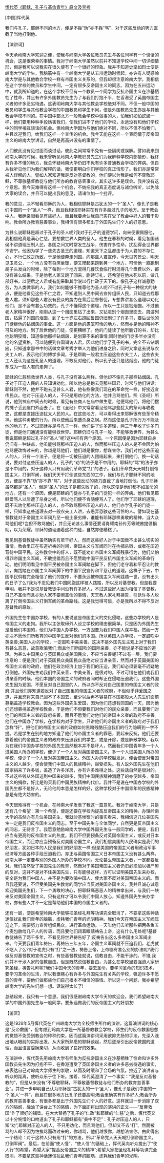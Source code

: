 [恽代英《耶稣、孔子与革命青年》原文及赏析](https://www.vrrw.net/wx/14788.html)

[中国]恽代英

我们与孔子、耶稣不同的地方，便是不靠“劝”亦不靠“骂”，对于这些反动的势力直截了当地打倒他。

【演讲词】

今天承岭南大学欢迎之便，使我与岭南大学各位教员先生与各位同学有一个谈话的机会，这是很荣幸的事情。我对于岭南大学虽然以前并不知道学校中间一切详细情形，但是我可以说我实在很久便有了一个很好的印象。我并不知道史坚如烈士便是岭南大学的学生，我脑筋中有一个岭南大学是从五卅运动时候起。亦许有人疑惑岭南大学是与其他教会学校一样有帝国主义关系的，但我却很注意岭南大学，我相信在这个学校的教员和学生中间，一定有很多反帝国主义的同志。因为在五卅运动中，就我所知道的，在这个学校不但有一个教员一个同学为反抗帝国主义在沙基牺牲了性命，并且有许多外国教员先生为了与我们打抱不平，在香港受了英国帝国主义者的许多恶劣待遇，这表明岭南大学与其他教会学校绝对不同。不但一般中国的教员和学生与其他教会学校的中国教员和学生不同，便是外国教员先生亦是与其他教会学校不同的。在中国中部北方一般教会学校中做事的人，怕我们如怕蛇蝎一样，他们要用种种手段妨害我们，使我们进不了他们的学校，永远没有和他们学校中的同学相互谈话的机会。但岭南大学因为与他们绝对不同，所以不但不怕我们，并且欢迎我们，给我们这样一个宣传的机会。我今天能在这样一个表同情于反帝国主义的岭南大学讲话，自然是再高兴没有的事情了。

人们彼此没有见过面而谈过话，彼此之间常常不免有一些隔阂或误解。譬如我来到岭南大学的时候，我未曾听见岭南大学教职员先生们为我解释学校内部情形，我终有许多不懂的地方，我总怀疑岭南大学仍旧不免有许多普通教会学校的弊病。但自从我听见他们为我们解释的话，我便更明白你们学校的真正情形了。我们亦是常常被人误解的人，譬如人家知道我是反对基督教的，他们便以为我是如何不尊敬耶稣，不尊敬基督教徒与他们所办的教育慈善事业。其实这许多是误会。我并没有这个意思。我今天难得有这样一个机会，不妨把我的真正态度说与诸位听听，以免除大家的误会，并且可以提出我的意见，请诸位加一个批评。

我的意见，决不轻看耶稣的为人，我相信耶稣是古犹太的一个“圣人”，像孔子是我们中国的一个“圣人”一样，而且我相信耶稣实在有许多超过孔子的地方。至于教会中人，我确亲眼看见有些好人，而且我要承认我自己实在受了教会中好人的若干影响。教会所办教育慈善事业，我相信有很多都出于外国先生们个人的好意思。

为甚么说耶稣是超过于孔子的圣人呢?我对于孔子的道德学问，向来便很佩服他，我相信他真是满心仁慈，要想救世界人类的圣人。他生在春秋的时候，看见各国诸侯不讲道理压制人民，各国之间又时常发生战争，伤害许多性命，扰乱得全世界都不安宁。他因为学了一些先古圣王的道理，知道天下之乱都由于为人君的不存仁心，不行仁政之所致，于是他便奔走列国，向那些人君宣传，今天见齐景公，明天见卫灵公，一个地方没有将席坐暖，便又爬起来跑到另一个地方，可怜他一直跑到胡子头发白的时候，除了每到一个地方混得几餐饮食临行时混得几个盘费以外，都没有甚么结果。于是他老人家又跑了回来，删诗订礼，还希望在他未死以前，做几部好书，以便后之人君或有能采取其学说以行仁政于天下的。像孔子这样诚恳勤劳，为人类做事的人，我们如何能够不推尊他为圣人呢?不过孔子有一种很大的缺点，便是他看见这些不仁之君，不知道到人民中间去宣传组织人民，只知道去找那些人君，须知那些人君没有民众的势力在背后监督督促，专想靠讲甚么道理以劝化他们，是不会有甚么功效的。孔子不懂得这个道理，所以一生只是钻烟囱。不过他老人家精神很好，刚刚从这一个烟囱里钻了出来，又钻进别个烟囱里面去，周游列国，钻遍了列国的烟囱，到了七十岁左右跑回鲁国仍旧删订了许多书，要后世他的门徒继他的钻烟囱的事业。这一方面是他的愚笨可怜的地方，然而亦是他的精神不可及的地方。到了后世他的门徒，便更糟糕了。他的门徒读了他所删订的书，却比他聪明狡猾，知道像他那样钻烟囱，是划算不来的事情;同时他的门徒多半亦没有他的名望资格，可以随便到各国谒访人君，因此他们学了孔子的书，完全不去钻烟囱，只知道拿那书中的话做文章考秀才举人为他们进身之阶，同时又拿这去说与农夫工人听，表示他们的博学多闻，于是帮助一般君主压迫这些农夫工人，这些农夫工人还认为这是孔圣人的道理，不敢反对他们。所以孔子还只是钻烟囱，他的门徒却成为一般人君的走狗了。



耶稣的仁慈想救世界人类，与孔子没有甚么两样。但他却不像孔子那样钻烟囱。孔子对于压迫人民的人只知讲劝化，所以他总是跑去见那些国君，时常与他们讲话;耶稣则不然，他并不跑去见甚么人君，他有些像我们现在的革命党一样，好接近宣传民众。他对于压迫人的人，不只是用劝化的方法，他并且骂他们。照《圣经》所说，他到神庙中间去的时候，看见有些商人在庙中做生意，他便骂他们，将他们摆的摊子丢到庙门外面去了。在《圣经》中又常常看见他骂那些犹太的祭司与收税吏，这都是直接压迫犹太人民的人。在这些地方，可以看得出来耶稣很有些革命精神。他这种勇敢的行为，所以使他后来遭杀身之祸。然而这便是孔子所万万不能及他的地方了。不过耶稣亦是与孔子一样，他们讲了许多道理，两三千年收了许多门徒，但是他们通通没有能够救世界。耶稣仍旧与孔子一般，不能够救世界，为甚么我说耶稣是超过孔子的“圣人”呢?这中间有两个原因。一个原因便是因为耶稣自身仍旧有一种缺点，他虽能够骂那些压迫人的人，然而那些压迫人的人是不会因为怕他骂便改悔过来的，你越是骂他们，他们越是恨你，想谋害你，我们对付这些压迫人的人，只有一个法子，便是将一切被压迫的人团结起来，来打倒他们。换一句话说，要对付这些压迫人的人，孔子的“劝”的法子是不中用的。耶稣的“骂”的法子亦是不中用的，对于这种人只有用我们革命党“打”的法子。我们革命党天天喊打倒帝国主义，打倒军阀，我们天天干打倒这些东西的工作，我们与孔子耶稣不同的地方，便是不靠“劝”亦不靠“骂”，对于这些反动的势力直截了当地打倒他。孔子耶稣虽然都是“圣人”，但是“圣人”的法子是都失败了的，所以这便是他们都不如革命的地方。还有一个原因，便是耶稣的门徒亦与孔子的门徒犯一样的弊病。他们看见耶稣爱骂人以后遭了杀身之祸，所以他们便不肯随便骂人了。他们学了耶稣的道理，既不去劝化那些压迫人的人，亦不敢骂那些压迫人的人，他们亦学孔子的门徒一样，只知拿这些道理去对一般农夫工人讲，去愚弄恐骇这些可怜的人。譬如现在基督教徒对于帝国主义军阀乃至一般土豪劣绅，谁能有耶稣那样勇敢的精神，当大众骂他们呢?岂但不敢骂他们，并且无论甚么事情还要请肖耀南孙传芳等贼酋提倡捐助，以为荣耀。耶稣的道理遇着这种门徒，自然亦便糟糕了。

我见到基督教徒中虽然确实有若干好人，然而这些好人对于中国做不出甚么切实的事情。教会里正在布道祈祷的时间，帝国主义与军阀同时在拘捕杀戮，或者在压迫苛待中国平民。这些教会中的好人，既不能劝止帝国主义军阀残暴行为，他们又怕得罪帝国主义军阀，不敢提倡而且不愿赞助中国平民反抗帝国主义军阀的革命行动。他们明明看见中国平民被帝国主义军阀踏在脚下，但他们老守着和平忍让的教训，向践踏在帝国主义军阀脚下的中国平民宣传和平忍让的道理。这样子下去，中国平民倘若完全相信了他们的宣传，不要永远被帝国主义军阀践踏一世，没有出头的日子了么?我为不忍见我们中国同胞这样被人践踏，所以反对基督教。但是我要申明，我并不是说基督教徒中间没有许多好人，不过这些好人因为相信了基督教，自己不革命而且亦劝人家不要闹革命的事情，天天教人家礼拜祷告，引诱许多人脱离了打倒帝国主义打倒军阀的革命路线。这是我觉得可惜，亦是我所以不得不反对基督教的原故。

外国先生在中国办学校，有的人要说这是帝国主义的文化侵略，这些办学校的人是帝国主义的走狗。我所以主张取缔外人设立学校的理由很简单。只是因为外国先生是爱他们本国的，他们为中国人办学校，一方固要为我们中国人谋幸福，然而一方亦决不愿他们所教育的中国学生反对他们的本国。所以英国人办学校，一定鼓吹中英亲善;美国人办的学校，一定鼓吹中美亲善。这决不是外国先生主观上对于我们有甚么恶意，故意欺骗我们;而且他们所鼓吹的国际亲善，亦不能说是不应当的道理。为甚么中国民众与英国民众或美国民众，不应当亲善呢?不过有一层，我们要注意的：便是我们对于英国民众美国民众虽绝对应当讲亲善，然而对于英国美国的帝国主义者的政府，他们在政治经济上加于我们的压迫，我们却必须要毫不迟疑地打倒他。外国先生劝我们中英亲善，中美亲善，是很对的。不过可惜在他们劝我们讲亲善的时候，他们本国的帝国主义的政府者同时却正在侵略压迫我们。这些外国先生因为爱国，不愿反对自己国里的人，所以亦不反对自己国里的帝国主义者的政府;并且他们亦知道若反对了自己国里的帝国主义者的政府，不但似乎非爱国之道，并且恐将来自己回不了本国去，至少以后再不容易在本国那般大人先生们面前募捐盖造学校教会。因为这些外国先生爱国，因为他们还想有回国的一天，因为他们还想募捐盖造学校教会，于是他们不但要我们对他们的民众亲善，而且要我们对他们的帝国主义者的政府亲善，而且不愿我们对他们的帝国主义者的政府不亲善。他们在中国办了学校，在学校内对于学生，只讲他们的帝国主义者的政府对于我们怎样“好”，把他们的帝国主义者的政府如何黑暗残酷压迫我们的行为隐瞒到一字不提。若是学生在别的地方知道了他们的帝国主义者的罪恶，要起来反抗，他们还要靠着他们的帝国主义者的政府来压迫我们的学生，或是开除，或是解散学校。我以为在我们中国办学校的外国先生虽然根本并不是坏人，然而我们中国青年多一个人进英国人所办的学校，便少了一个人反对英国帝国主义，多一个人进美国人所办的学校，便少了一个人反对美国帝国主义。外国人办的学校越发达，便会使反对帝国主义的人越少，便会使我们中国人的民族精神，越受损失。有人说外国先生在他们国家捐来了许多钱，盖造了许多洋房，亦有许多难得之处。这些话自然是很对的。不过这些钱从外国送到中国来的越多，我们中国民族精神消磨了的亦便越多，帝国主义的捐款，好比是购买我们中国民族精神的代价。我并不是说在中国办学校的外国先生都不是好人，无论他的本意是怎样的好，这种学校对于中国青年的民族精神总是有绝大妨害的。

今天很难得有一个机会，在岭南大学发表了我这一篇意见。我对于岭南大学，只是还有几个希望：第一个希望，便是还要在学校内提高反帝国主义的精神。办理岭南大学的虽然亦有几位美国先生，我就沙基惨案时的事实看来，我相信这几位美国先生一定是我们反帝国主义的同志。至于中国先生与全体同学，自然更是反帝国主义的同志，无待言了。我愿意勉励岭南大学中国外国先生与一般同学的，便是，我们应当有更高的反帝国主义的热度。我们不但要预备反对英国帝国主义，或反对日本帝国主义，而且亦应当预备反对美国帝国主义，我们相信美国的人民确实是我们的好朋友，犹如日本的人民是我们的好朋友一样;但是美国的帝国主义者用政治军事经济等方面各种手段压迫我们，亦正与英国帝国主义日本帝国主义没有甚么两样。岭南大学一定要与别的外国人所办的学校不同。无论甚么帝国主义者，一定都要反对。我们虽然受了美国先生的教育，然而对于美国帝国主义者仍旧必须加以极严厉的反对，这并不是对不住美国先生，只有能够这样，方可以证明美国先生来办校，完全是为我们中国人，并不是为要欺骗中国人，使大家不反对美国帝国主义的。而且我还要说，不但受美国先生教育的同学应当反对美国帝国主义，我并且诚心诚意欢迎美国先生们，下一个勇敢的决心，把耶稣痛恶恶人的精神拿出来，与我们一块来反对美国帝国主义。只有这样才可以令我们中国人放心，知道外国先生来办学校，亦有些人并不一定是帮助他们本国的帝国主义者的。

还有一层，便是希望岭南大学能够把圣经礼拜等功课完全取消了，不要拿这些神话迷信扰乱我们青年的脑筋，虚耗我们青年的光阴精神。我们今天在帝国主义军阀压迫之下，需要努力宣传组织民众，进行革命运动。一天叫他们去听那些把两条鱼五个麦包散给几千人的传语，而且要他们闭着眼睛祷告上帝，这有什么用处呢?基督教徒祷告了两千多年，不看见将世界祷告好了;反祷告出这么多帝国主义军阀出来。今天要我们青年祷告，再祷告三年五年，帝国主义军阀就不压迫我们，老虎就不吃人了么?对于老虎只有“打”之一法，祷告上帝，上帝哪有甚么别的办法呢?我们做反对基督教的宣传之时，有些基督教徒就说，信教自由，不能干涉的。不错;我们并不干涉人家的信教自由。但是既然说信教自由，为甚么在学校里要强迫人家研究圣经，祷告礼拜呢?我们中国今天的青年，要去革命，要学习革命的知识技术，要学习革命的生活，所以我很痛心有许多与外国先生有关系的学校，强迫许多不愿意的青年，要他们做那些他们自己根本不相信的事情。所以这一个问题，我亦希望岭南大学的先生们想一想。话说得太长了!

总结起来，我只有一个意思。我们很感谢岭南大学今天的欢迎会，我们希望岭南大学的中国外国先生与一般同学，要永远做我们的反帝国主义的好朋友!

【鉴赏】

这是1926年5月恽代英在广州岭南大学为全校师生所作的演讲。这篇演讲词的核心是“反帝救国”，但考虑到岭南大学是一所基督教教会学校，师生们的反帝救国思想的觉悟不免受到教会的种种约束，因而这篇演讲词采用欲抑先扬的手法，先深入浅出地从眼前的实际出发，从大家所熟悉的耶稣谈起，然后逐渐引出反帝救国的道理，而且语言委婉亲切，从而收到了良好的效果。

在演讲中，恽代英先用岭南大学有师生为反抗帝国主义在沙基牺牲了性命和许多外国教员先生因为打抱不平，在香港遭受了英国帝国主义者的许多恶劣待遇的事实，来表达自己对岭南大学师生的崇敬，从而及时缓和了会场的气氛，拉近了演讲者与听众的距离，使听众乐于往下听。接着，恽代英澄清了一个事实：“我是反对基督教的”，但是从来没有“不尊敬耶稣，不尊敬基督教徒与他们所办的教育慈善事业”。并进一步申明自己认为耶稣是“古犹太的一个‘圣人’，像孔子是我们中国的一个‘圣人’一样”，而且在很多地方比孔子还要高明;教会里确实有许多好人;教会所办的教育慈善事业，有很多都是出于外国先生们个人的好意。这样就进一步消除了双方的隔阂，融洽了讲台上下的感情，为下面即将出现的演讲的正文——“反帝救国”作了很好的铺垫。在大大赞扬了孔子的“仁政”和耶稣的“仁慈”之后，恽代英又以十分惋惜的口吻道出了孔子和耶稣都有“美中不足”：孔子对压迫人的人，只知“劝”;耶稣对压迫人的人，不只用劝化，而且骂他们，但却又不去“打”。然而被骂的人却不因为怕挨骂而改过来的，你越骂，他们越恨你，越想法害你。由此得出一个结论：对于这种人只有用“打”的方法，所以“革命党人天天喊打倒帝国主义，打倒军阀”。最后，在前面“使人懂”、“使人信”的基础上，恽代英向听众提出了“使人行”的希望，希望大家“提高反帝国主义的精神”;希望大家把圣经礼拜等功课完全取消，不要拿这些神话迷信扰乱我们青年的脑筋，虚耗我们青年的光阴。

